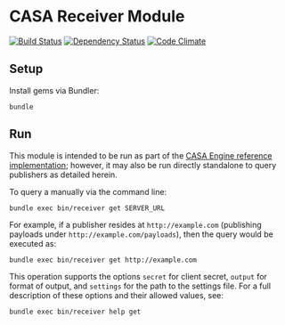 # CASA Receiver Module

[![Build Status](https://travis-ci.org/AppSharing/casa-receiver.png)](https://travis-ci.org/AppSharing/casa-receiver) [![Dependency Status](https://gemnasium.com/AppSharing/casa-receiver.png)](https://gemnasium.com/AppSharing/casa-receiver) [![Code Climate](https://codeclimate.com/github/AppSharing/casa-receiver.png)](https://codeclimate.com/github/AppSharing/casa-receiver)

## Setup

Install gems via Bundler:

```
bundle
```

## Run

This module is intended to be run as part of the [CASA Engine reference implementation](https://github.com/AppSharing/casa-engine); however, it may also be run directly standalone to query publishers as detailed herein.

To query a manually via the command line:

```
bundle exec bin/receiver get SERVER_URL
```

For example, if a publisher resides at `http://example.com` (publishing payloads under `http://example.com/payloads`), then the query would be executed as:

```
bundle exec bin/receiver get http://example.com
```

This operation supports the options `secret` for client secret, `output` for format of output, and `settings` for the path to the settings file. For a full description of these options and their allowed values, see:

```
bundle exec bin/receiver help get
```
